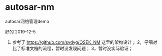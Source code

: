 # autosar-nm
autosar网络管理demo

好的
2019-12-5
1. 参考了 https://github.com/sydyg/OSEK_NM 这里的架构设计；
2，仔细对比了标准文档的流程，暂时没发现问题；
3，暂时没实际验证；
